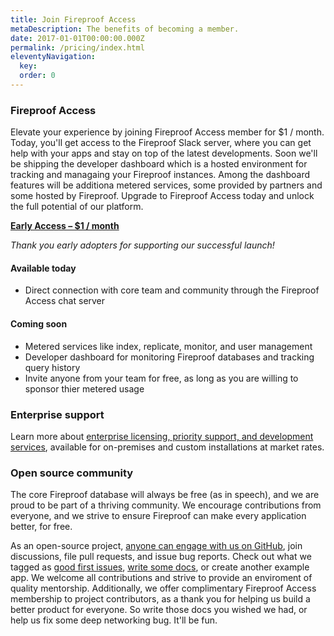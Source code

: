```yaml
---
title: Join Fireproof Access
metaDescription: The benefits of becoming a member.
date: 2017-01-01T00:00:00.000Z
permalink: /pricing/index.html
eleventyNavigation:
  key: 
  order: 0
---
```

### Fireproof Access

Elevate your experience by joining Fireproof Access member for $1 / month. Today, you'll get access to the Fireproof Slack server, where you can get help with your apps and stay on top of the latest developments. Soon we'll be shipping the developer dashboard which is a hosted environment for tracking and managaing your Fireproof instances. Among the dashboard features will be additiona metered services, some provided by partners and some hosted by Fireproof. Upgrade to Fireproof Access today and unlock the full potential of our platform.

[**Early Access – $1 / month**](https://buy.stripe.com/test_aEUcPL8Hz9praVq146)

*Thank you early adopters for supporting our successful launch!*

#### Available today

* Direct connection with core team and community through the Fireproof Access chat server

#### Coming soon

* Metered services like index, replicate, monitor, and user management
* Developer dashboard for monitoring Fireproof databases and tracking query history
* Invite anyone from your team for free, as long as you are willing to sponsor thier metered usage

### Enterprise support

Learn more about [enterprise licensing, priority support, and development services](/commercial-relationship/), available for on-premises and custom installations at market rates.

### Open source community

The core Fireproof database will always be free (as in speech), and we are proud to be part of a thriving community. We encourage contributions from everyone, and we strive to ensure Fireproof can make every application better, for free.

As an open-source project, [anyone can engage with us on GitHub](https://github.com/fireproof-storage/fireproof/projects?query=is%3Aopen), join discussions, file pull requests, and issue bug reports. Check out what we tagged as [good first issues](https://github.com/fireproof-storage/fireproof/issues?q=is%3Aissue+is%3Aopen+label%3A%22good+first+issue%22), [write some docs](), or create another example app. We welcome all contributions and strive to provide an enviroment of quality mentorship. Additionally, we offer complimentary Fireproof Access membership to project contributors, as a thank you for helping us build a better product for everyone. So write those docs you wished we had, or help us fix some deep networking bug. It'll be fun.